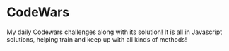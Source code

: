 # CodeWars
My daily Codewars challenges along with its solution!
It is all in Javascript solutions, helping train and keep up with all kinds of methods! 
